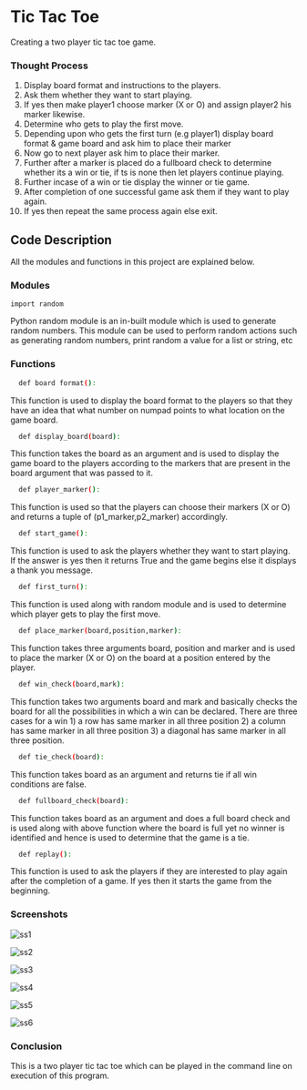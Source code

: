 
# Tic Tac Toe

Creating a two player tic tac toe game.
### Thought Process

1. Display board format and instructions to the players.
2. Ask them whether they want to start  playing.
3. If yes then make player1 choose marker (X or O) and assign player2 his marker likewise.
4. Determine who gets to play the first move.
5. Depending upon who gets the first turn (e.g player1) display board format & game board and ask him to place their marker
6. Now go to next player ask him to place their marker.
7. Further after a marker is placed do a fullboard check to determine whether its a win or tie, if ts is none then let players continue playing.
8. Further incase of a win or tie display the winner or tie game.
9. After completion of one successful game ask them if they want to play again.
10. If yes then repeat the same process again else exit.


  
## Code Description

All the modules and functions in this project are explained below.

  
### Modules 

`import random`

Python random module is an in-built module which is used to generate random numbers. This module can be used to perform random actions such as generating random numbers, print random a value for a list or string, etc




  
### Functions

```bash
  def board format():
```

This function is used to display the board format to the players so that they have an idea that what number on numpad points to what location on the game board.

```bash
  def display_board(board):
```
This function takes the board as an argument and is used to display the game board to the players according to the markers that are present in the board argument that was passed to it. 

```bash
  def player_marker():
```
This function is used so that the players can choose their markers (X or O) and returns a tuple of (p1_marker,p2_marker) accordingly.

```bash
  def start_game():
```
This function is used to ask the players whether they want to start playing. If the answer is yes then it returns True and the game begins else it displays a thank you message.

```bash
  def first_turn():
```
This function is used along with random module and is used to determine which player gets to play the first move.

```bash
  def place_marker(board,position,marker):
```
This function takes three arguments board, position and marker and is used to place the marker (X or O) on the board at a position entered by the player.

```bash
  def win_check(board,mark):
```
This function takes two arguments board and mark and basically checks the board for all the possibilities in which a win can be declared. There are three cases for a win 1) a row has same marker in all three position 2) a column has same marker in all three position 3) a diagonal has same marker in all three position.

```bash
  def tie_check(board):
```
This function takes board as an argument and returns tie if all win conditions are false.

```bash
  def fullboard_check(board):
```
This function takes board as an argument and does a full board check and is used along with above function where the board is full yet no winner is identified and hence is used to determine that the game is a tie.

```bash
  def replay():
```
This function is used to ask the players if they are interested to play again after the completion of a game. If yes then it starts the game from the beginning.

### Screenshots

![ss1](https://user-images.githubusercontent.com/90572543/134028654-3eae7503-fe70-4870-817d-7a926d6897a3.PNG)

![ss2](https://user-images.githubusercontent.com/90572543/134028690-98178ebd-24ed-447d-87c7-e39e4df1da52.PNG)

![ss3](https://user-images.githubusercontent.com/90572543/134028730-8426156c-2d26-4c43-99a2-0180a3d4bda3.PNG)

![ss4](https://user-images.githubusercontent.com/90572543/134028778-ac591218-b17e-453b-9320-591708dfa8d8.PNG)

![ss5](https://user-images.githubusercontent.com/90572543/134028816-c342304d-0ce4-46d1-b972-60c730efa079.PNG)

![ss6](https://user-images.githubusercontent.com/90572543/134028841-5487d40d-9ebb-4b88-b3b5-c0c399cbdf3d.PNG)

### Conclusion

This is a two player tic tac toe which can be played in the command line on execution of this program.
  
